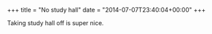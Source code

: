 +++
title = "No study hall"
date = "2014-07-07T23:40:04+00:00"
+++

Taking study hall off is super nice.
			